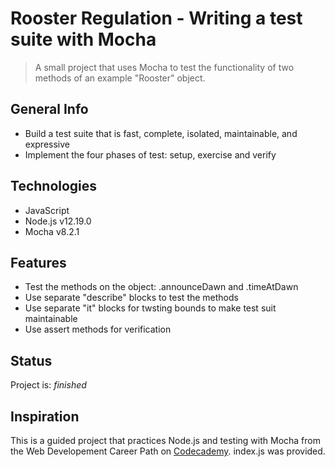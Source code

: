 # Rooster Regulation - Writing a test suite with Mocha
> A small project that uses Mocha to test the functionality of two methods of an example "Rooster" object.


## General Info
* Build a test suite that is fast, complete, isolated, maintainable, and expressive
* Implement the four phases of test: setup, exercise and verify


## Technologies
* JavaScript
* Node.js v12.19.0
* Mocha v8.2.1


## Features
* Test the methods on the object: .announceDawn and .timeAtDawn
* Use separate "describe" blocks to test the methods
* Use separate "it" blocks for twsting bounds to make test suit maintainable
* Use assert methods for verification


## Status
Project is: _finished_

## Inspiration
This is a guided project that practices Node.js and testing with Mocha from the Web Developement Career Path on [Codecademy](https://www.codecademy.com/learn).
index.js was provided.